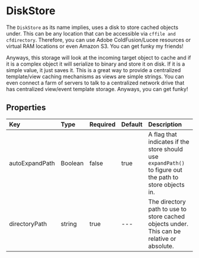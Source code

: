 # DiskStore

The `DiskStore` as its name implies, uses a disk to store cached objects under. This can be any location that can be accessible via `cffile and cfdirectory`. Therefore, you can use Adobe ColdFusion/Lucee resources or virtual RAM locations or even Amazon S3. You can get funky my friends!

Anyways, this storage will look at the incoming target object to cache and if it is a complex object it will serialize to binary and store it on disk. If it is a simple value, it just saves it. This is a great way to provide a centralized template/view caching mechanisms as views are simple strings. You can even connect a farm of servers to talk to a centralized network drive that has centralized view/event template storage. Anyways, you can get funky!

## Properties

| Key | Type | Required | Default | Description |
| :--- | :--- | :--- | :--- | :--- |
| autoExpandPath | Boolean | false | true | A flag that indicates if the store should use `expandPath()` to figure out the path to store objects in. |
| directoryPath | string | true | --- | The directory path to use to store cached objects under. This can be relative or absolute. |

